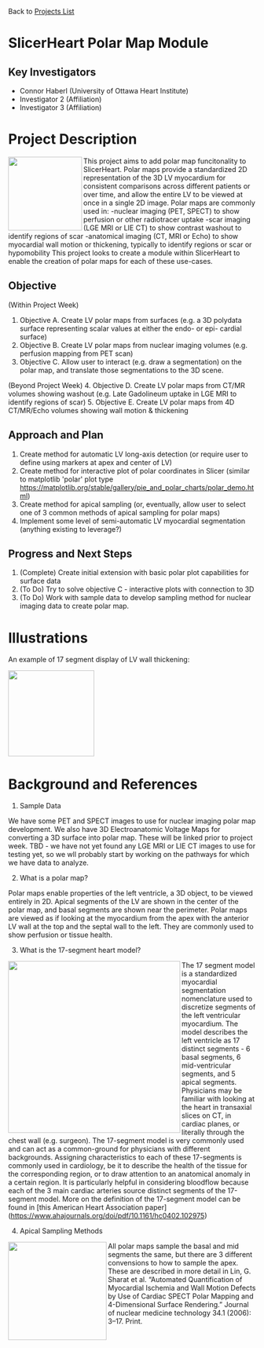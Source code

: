 Back to [Projects List](../../README.md#ProjectsList)

# SlicerHeart Polar Map Module

## Key Investigators

- Connor Haberl (University of Ottawa Heart Institute)
- Investigator 2 (Affiliation)
- Investigator 3 (Affiliation)

# Project Description

<!-- Add a short paragraph describing the project. -->

<a href="url"><img src="https://user-images.githubusercontent.com/3187316/175366354-3aa45998-4a91-4d05-a3e4-f30ad784140f.png" align="left" width="150" ></a>

This project aims to add polar map funcitonality to SlicerHeart. Polar maps provide a standardized 2D representation of the 3D LV myocardium for consistent comparisons across different patients or over time, and allow the entire LV to be viewed at once in a single 2D image. 
Polar maps are commonly used in:
-nuclear imaging (PET, SPECT) to show perfusion or other radiotracer uptake
-scar imaging (LGE MRI or LIE CT) to show contrast washout to identify regions of scar
-anatomical imaging (CT, MRI or Echo) to show myocardial wall motion or thickening, typically to identify regions or scar or hypomobility
This project looks to create a module within SlicerHeart to enable the creation of polar maps for each of these use-cases.

## Objective

<!-- Describe here WHAT you would like to achieve (what you will have as end result). -->
(Within Project Week)
1. Objective A. Create LV polar maps from surfaces (e.g. a 3D polydata surface representing scalar values at either the endo- or epi- cardial surface)
2. Objective B. Create LV polar maps from nuclear imaging volumes (e.g. perfusion mapping from PET scan)
3. Objective C. Allow user to interact (e.g. draw a segmentation) on the polar map, and translate those segmentations to the 3D scene.

(Beyond Project Week)
4. Objective D. Create LV polar maps from CT/MR volumes showing washout (e.g. Late Gadolineum uptake in LGE MRI to identify regions of scar)
5. Objective E. Create LV polar maps from 4D CT/MR/Echo volumes showing wall motion & thickening


## Approach and Plan

<!-- Describe here HOW you would like to achieve the objectives stated above. -->

1. Create method for automatic LV long-axis detection (or require user to define using markers at apex and center of LV)
1. Create method for interactive plot of polar coordinates in Slicer (similar to matplotlib 'polar' plot type https://matplotlib.org/stable/gallery/pie_and_polar_charts/polar_demo.html)
1. Create method for apical sampling (or, eventually, allow user to select one of 3 common methods of apical sampling for polar maps)
1. Implement some level of semi-automatic LV myocardial segmentation (anything existing to leverage?)

## Progress and Next Steps

<!-- Update this section as you make progress, describing of what you have ACTUALLY DONE. If there are specific steps that you could not complete then you can describe them here, too. -->

1. (Complete) Create initial extension with basic polar plot capabilities for surface data
1. (To Do) Try to solve objective C - interactive plots with connection to 3D
1. (To Do) Work with sample data to develop sampling method for nuclear imaging data to create polar map.

# Illustrations

<!-- Add pictures and links to videos that demonstrate what has been accomplished.
![Description of picture](Example2.jpg)
![Some more images](Example2.jpg)
-->
An example of 17 segment display of LV wall thickening:

<a href="url"><img src="https://user-images.githubusercontent.com/3187316/175652378-0aaf14a1-e5b1-43d9-9d30-903a6cfcc0f7.gif" width="175" ></a>


# Background and References

<!-- If you developed any software, include link to the source code repository. If possible, also add links to sample data, and to any relevant publications. -->
1. Sample Data

We have some PET and SPECT images to use for nuclear imaging polar map development. We also have 3D Electroanatomic Voltage Maps for converting a 3D surface into polar map. These will be linked prior to project week.
TBD - we have not yet found any LGE MRI or LIE CT images to use for testing yet, so we wll probably start by working on the pathways for which we have data to analyze.

2. What is a polar map?

Polar maps enable properties of the left ventricle, a 3D object, to be viewed entirely in 2D. Apical segments of the LV are shown in the center of the polar map, and basal segments are shown near the perimeter.
Polar maps are viewed as if looking at the myocardium from the apex with the anterior LV wall at the top and the septal wall to the left. They are commonly used to show perfusion or tissue health.

3. What is the 17-segment heart model?

<a href="url"><img src="https://user-images.githubusercontent.com/3187316/175365939-23ce1a55-1090-4d2e-af80-8185df7b62cc.png" align="left" width="350" ></a>
The 17 segment model is a standardized myocardial segmentation nomenclature used to discretize segments of the left ventricular myocardium. The model describes the left ventricle as 17 distinct segments - 6 basal segments, 6 mid-ventricular segments, and 5 apical segments.
Physicians may be familiar with looking at the heart in transaxial slices on CT, in cardiac planes, or literally through the chest wall (e.g. surgeon). The 17-segment model is very commonly used and can act as a common-ground for physicians with different backgrounds.
Assigning characteristics to each of these 17-segments is commonly used in cardiology, be it to describe the health of the tissue for the corresponding region, or to draw attention to an anatomical anomaly in a certain region. It is particularly helpful in considering bloodflow because each of the 3 main cardiac arteries source distinct segments of the 17-segment model.
More on the definition of the 17-segment model can be found in [this American Heart Association paper] (https://www.ahajournals.org/doi/pdf/10.1161/hc0402.102975)

4. Apical Sampling Methods

<a href="url"><img src="https://user-images.githubusercontent.com/3187316/175435343-31295965-07f2-411d-ac08-f2302581ab9b.PNG" align="left" width="200" ></a>

All polar maps sample the basal and mid segments the same, but there are 3 different convensions to how to sample the apex. These are described in more detail in 
  Lin, G. Sharat et al. “Automated Quantification of Myocardial Ischemia and Wall Motion Defects by Use of Cardiac SPECT Polar Mapping and 4-Dimensional Surface Rendering.” Journal of nuclear medicine technology 34.1 (2006): 3–17. Print.
